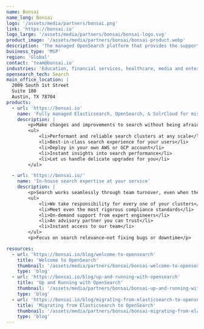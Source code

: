 ```yaml
---
name: Bonsai
name_long: Bonsai
logo: '/assets/media/partners/bonsai.png'
link: 'https://bonsai.io'
logo_large: '/assets/media/partners/bonsai/bonsai-logo.svg'
product_image: '/assets/media/partners/bonsai/bonsai-product.webp'
description: 'The managed OpenSearch platform that provides the support of a search engineering team, but at a fraction of the cost.'
business_type: 'MSP'
region: 'Global'
contact: 'team@bonsai.io'
industries: 'Education, financial services, healthcare, media and entertainment, non-profit, retail, software and technology'
opensearch_tech: Search
main_office_location: |
  2009 South 1st Street
  Suite 100
  Austin, TX 78704
products:
  - url: 'https://bonsai.io'
    name: 'Fully managed Elasticsearch, OpenSearch, & SolrCloud for mission-critical search engines'
    description: |
        <p>Make changes and improvements to search without being afraid to break something or have to rewrite from scratch.</p>
        <ul>
            <li>Performant and reliable search clusters at any scale</li>
            <li>Best-in-class search experience for your users</li>
            <li>Deploy in your own AWS or GCP account</li>
            <li>Instant insights into search performance</li>
            <li>Let us handle delicate upgrades for you</li>
        </ul>

  - url: 'https://bonsai.io/'
    name: 'In-house search expertise at your service'
    description: |
        <p>Search works seamlessly through team turnover, even when the original engineer who set it up leaves.</p>
        <ul>
            <li>We take responsibility for every one of your clusters</li>
            <li>Meet even the most rigorous compliance standards</li>
            <li>On-demand support from expert engineers</li>
            <li>An advisory partner you can trust</li>
            <li>Instant access to our team</li>
        </ul>
        <p>Focus on search relevance—not fixing bugs or downtime</p>

resources:
  - url: 'https://bonsai.io/blog/welcome-to-opensearch'
    title: 'Welcome to OpenSearch'
    thumbnail: '/assets/media/partners/bonsai/bonsai-welcome-to-opensearch.jpg'
    type: 'blog'
  - url: 'https://bonsai.io/blog/up-and-running-with-opensearch'
    title: 'Up and Running with OpenSearch'
    thumbnail: '/assets/media/partners/bonsai/bonsai-up-and-running-with-opensearch.jpg'
    type: 'blog'
  - url: 'https://bonsai.io/blog/migrating-from-elasticsearch-to-opensearch'
    title: 'Migrating from Elasticsearch to OpenSearch'
    thumbnail: '/assets/media/partners/bonsai/bonsai-migrating-from-elasticsearch-to-opensearch.jpg'
    type: 'blog'
---
```

